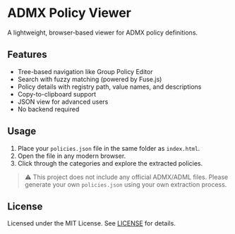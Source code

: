 # ADMX Policy Viewer

A lightweight, browser-based viewer for ADMX policy definitions.

## Features

- Tree-based navigation like Group Policy Editor
- Search with fuzzy matching (powered by Fuse.js)
- Policy details with registry path, value names, and descriptions
- Copy-to-clipboard support
- JSON view for advanced users
- No backend required

## Usage

1. Place your `policies.json` file in the same folder as `index.html`.
2. Open the file in any modern browser.
3. Click through the categories and explore the extracted policies.

> ⚠️ This project does not include any official ADMX/ADML files.
> Please generate your own `policies.json` using your own extraction process.

## License

Licensed under the MIT License. See [LICENSE](./LICENSE) for details.
